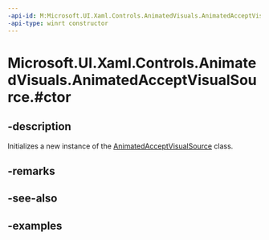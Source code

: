 ```yaml
---
-api-id: M:Microsoft.UI.Xaml.Controls.AnimatedVisuals.AnimatedAcceptVisualSource.#ctor
-api-type: winrt constructor
---
```


# Microsoft.UI.Xaml.Controls.AnimatedVisuals.AnimatedAcceptVisualSource.#ctor

<!--
public AnimatedAcceptVisualSource ();
-->

## -description

Initializes a new instance of the [AnimatedAcceptVisualSource](AnimatedAcceptVisualSource.md) class.

## -remarks

## -see-also

## -examples
